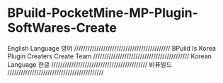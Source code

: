 # BPuild-PocketMine-MP-Plugin-SoftWares-Create
English Language
영어
///////////////////////////////////////////
BPuild Is Korea Plugin Creaters Create Team
///////////////////////////////////////////
Korean Language
한글
///////////////////////////////////////////
비퓨빌드
///////////////////////////////////////////
